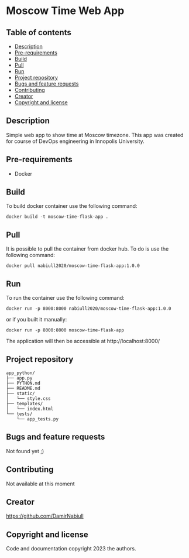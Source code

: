 # Moscow Time Web App

## Table of contents

- [Description](#description)
- [Pre-requirements](#pre-requirements)
- [Build](#build)
- [Pull](#pull)
- [Run](#run)
- [Project repository](#project-repository)
- [Bugs and feature requests](#bugs-and-feature-requests)
- [Contributing](#contributing)
- [Creator](#creator)
- [Copyright and license](#copyright-and-license)

## Description

Simple web app to show time at Moscow timezone. This app was created for course of DevOps engineering in Innopolis University.

## Pre-requirements

- Docker

## Build

To build docker container use the following command:

`docker build -t moscow-time-flask-app .`

## Pull

It is possible to pull the container from docker hub. To do is use the following command:

`docker pull nabiull2020/moscow-time-flask-app:1.0.0`

## Run

To run the container use the following command:

`docker run -p 8000:8000 nabiull2020/moscow-time-flask-app:1.0.0`

or if you built it manually:

`docker run -p 8000:8000 moscow-time-flask-app`

The application will then be accessible at http://localhost:8000/

## Project repository

```text
app_python/
├── app.py
├── PYTHON.md
├── README.md
├── static/
│   └── style.css
├── templates/
│   └── index.html
└── tests/
    └── app_tests.py
```

## Bugs and feature requests

Not found yet ;)

## Contributing

Not available at this moment

## Creator

<https://github.com/DamirNabiull>

## Copyright and license

Code and documentation copyright 2023 the authors.
